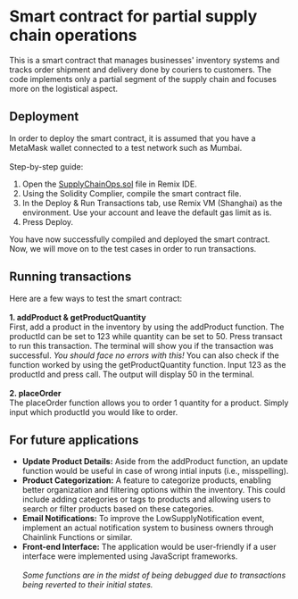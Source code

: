 # Smart contract for partial supply chain operations
This is a smart contract that manages businesses' inventory systems and tracks order shipment and delivery done by couriers to customers. The code implements only a partial segment of the supply chain and focuses more on the logistical aspect.

## Deployment
In order to deploy the smart contract, it is assumed that you have a MetaMask wallet connected to a test network such as Mumbai.
<br><br>Step-by-step guide:

1. Open the <a href="https://github.com/robinsjules/SupplyChainOps/blob/main/SupplyChainOps.sol">SupplyChainOps.sol</a> file in Remix IDE.
2. Using the Solidity Complier, compile the smart contract file.
3. In the Deploy & Run Transactions tab, use Remix VM (Shanghai) as the environment. Use your account and leave the default gas limit as is.
4. Press Deploy.

You have now successfully compiled and deployed the smart contract. Now, we will move on to the test cases in order to run transactions.

## Running transactions
Here are a few ways to test the smart contract:
<br><br><b>1. addProduct & getProductQuantity</b>
<br>First, add a product in the inventory by using the addProduct function. The productId can be set to 123
while quantity can be set to 50. Press transact to run this transaction. The terminal will show you if the transaction was successful.
<i>You should face no errors with this!</i>
You can also check if the function worked by using the getProductQuantity function. Input 123 as the productId and press call. The output will display 50 in the terminal.
<br><br><b>2. placeOrder</b>
<br>The placeOrder function allows you to order 1 quantity for a product. Simply input which productId you would like to order.

## For future applications
- <b>Update Product Details:</b> Aside from the addProduct function, an update function would be useful in case of wrong intial inputs (i.e., misspelling).
- <b>Product Categorization:</b> A feature to categorize products, enabling better organization and filtering options within the inventory. This could include adding categories or tags to products and allowing users to search or filter products based on these categories.
- <b>Email Notifications:</b> To improve the LowSupplyNotification event, implement an actual notification system to business owners through Chainlink Functions or similar.
- <b>Front-end Interface:</b> The application would be user-friendly if a user interface were implemented using JavaScript frameworks.
<br><br><i>Some functions are in the midst of being debugged due to transactions being reverted to their initial states.


